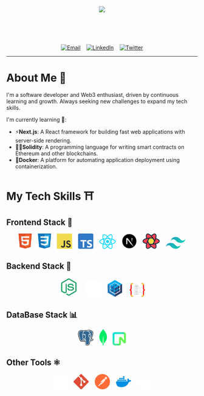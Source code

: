 <div align="center" style="margin-bottom: 50px;">
  <img src="./KevinBanner.png" />

  
</div>

<br />

<div align="center">
  
  [![Email](https://img.shields.io/badge/mail-latinokevin9@gmail.com-D14836?style=for-the-badge&logo=gmail&logoColor=white&labelColor=101010)]()&nbsp;&nbsp;&nbsp;
  [![LinkedIn](https://img.shields.io/badge/LinkedIn-Kevin_Latino-0077B5?style=for-the-badge&logo=linkedin&logoColor=white&labelColor=101010)](https://www.linkedin.com/in/KevinLatino)&nbsp;&nbsp;&nbsp;
  [![Twitter](https://img.shields.io/badge/Twitter-@kevlatino_-1DA1F2?style=for-the-badge&logo=twitter&logoColor=white&labelColor=101010)](https://twitter.com/kevlatino_)
</div>

 ---
# About Me 👀

I'm a software developer and Web3 enthusiast, driven by continuous learning and growth. Always seeking new challenges to expand my tech skills.

I'm currently learning 🌱:

- ⚡**Next.js**: A React framework for building fast web applications with server-side rendering.
- ⛓️‍💥**Solidity**: A programming language for writing smart contracts on Ethereum and other blockchains.
- 🐳**Docker**: A platform for automating application deployment using containerization.

 # My Tech Skills ⛩️

  ## Frontend Stack 🎨

<div align="center">

<img src="./Tech-Images/html5.svg" width="35"/>&nbsp;&nbsp;&nbsp;
<img src="./Tech-Images/css.svg" width="35"/>&nbsp;&nbsp;&nbsp;
<img src="./Tech-Images/javascript.svg" width="40"/>&nbsp;&nbsp;&nbsp;
<img src="./Tech-Images/typescript.svg" width="40"/>&nbsp;&nbsp;&nbsp;
<img src="./Tech-Images/react.svg" width="43"/>&nbsp;&nbsp;&nbsp;
<img src="./Tech-Images/nextjs_icon_dark.svg" width="40"/>&nbsp;&nbsp;&nbsp;
<img src="./Tech-Images/reactquery.svg" width="45"/>&nbsp;&nbsp;&nbsp;
<img src="./Tech-Images/tailwindcss.svg" width="52"/>

</div>


  ## Backend Stack 🧬

  <div align="center">
    
   <img src="./Tech-Images/node-js.svg"  width="51"/>&nbsp;&nbsp;&nbsp;
   <img src="./Tech-Images/expressjs_dark.svg" width="45"/>&nbsp;&nbsp;&nbsp;
   <img src="./Tech-Images/sequelize.svg" width="38"/> &nbsp;&nbsp;&nbsp;
   <img src="./Tech-Images/typeorm.svg" width="40"/> 
  
  </div>


  ## DataBase Stack 📊


  <div align="center">
    
  <img src="./Tech-Images/postgresql.svg"  width="40"/>&nbsp;&nbsp;&nbsp;
  <img src="./Tech-Images/mongodb.svg"  width="20"/>&nbsp;&nbsp;&nbsp;
  <img src="./Tech-Images/neon.svg"  width="35"/>

  </div>

  ## Other Tools ⚛️

<div align="center">
  
  <img src="./Tech-Images/github-dark.svg" width="40"/>&nbsp;&nbsp;&nbsp;
  <img src="./Tech-Images/git.svg" width="40"/>&nbsp;&nbsp;&nbsp;
  <img src="./Tech-Images/postman.svg" width="40"/>&nbsp;&nbsp;&nbsp;
  <img src="./Tech-Images/docker.svg" width="40"/>&nbsp;&nbsp;&nbsp;
  <img src="./Tech-Images/vercel_dark.svg" width="38"/>
</div>
